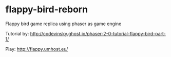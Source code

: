 flappy-bird-reborn
==================

Flappy bird game replica using phaser as game engine

Tutorial by: http://codevinsky.ghost.io/phaser-2-0-tutorial-flappy-bird-part-1/

Play: http://flappy.umhost.eu/
